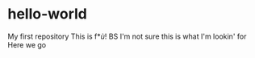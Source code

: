 # hello-world
My first repository
This is f*$ù!$ BS 
I'm not sure this is what I'm lookin' for 
Here we go 
